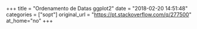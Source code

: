 +++
title = "Ordenamento de Datas ggplot2"
date = "2018-02-20 14:51:48"
categories = ["sopt"]
original_url = "https://pt.stackoverflow.com/q/277500"
at_home="no"
+++


